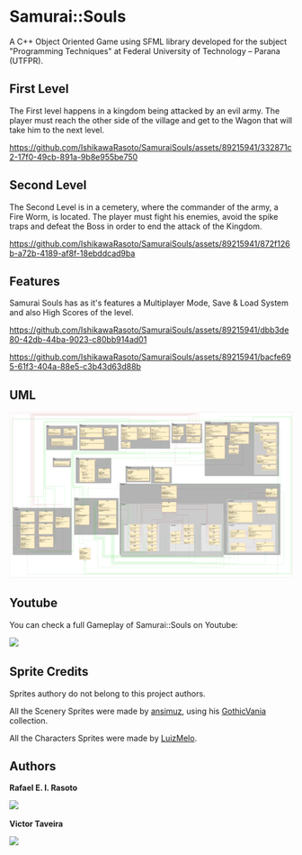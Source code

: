 # Samurai::Souls
A C++ Object Oriented Game using SFML library developed for the subject "Programming Techniques" at Federal University of Technology – Parana (UTFPR).

## First Level

The First level happens in a kingdom being attacked by an evil army. The player must reach the other side of the village and get to the Wagon that will take him to the next level.


https://github.com/IshikawaRasoto/SamuraiSouls/assets/89215941/332871c2-17f0-49cb-891a-9b8e955be750



## Second Level

The Second Level is in a cemetery, where the commander of the army, a Fire Worm, is located. The player must fight his enemies, avoid the spike traps and defeat the Boss in order to end the attack of the Kingdom.


https://github.com/IshikawaRasoto/SamuraiSouls/assets/89215941/872f126b-a72b-4189-af8f-18ebddcad9ba



## Features

Samurai Souls has as it's features a Multiplayer Mode, Save & Load System and also High Scores of the level.



https://github.com/IshikawaRasoto/SamuraiSouls/assets/89215941/dbb3de80-42db-44ba-9023-c80bb914ad01



https://github.com/IshikawaRasoto/SamuraiSouls/assets/89215941/bacfe695-61f3-404a-88e5-c3b43d63d88b



## UML

<img src="https://github.com/IshikawaRasoto/SamuraiSouls/blob/main/UMLSamuraiSouls.png?raw=true">

## Youtube 

You can check a full Gameplay of Samurai::Souls on Youtube:

<a ref="https://youtu.be/xvNGacwrS7o"><img src="https://img.shields.io/badge/YouTube-FF0000?style=for-the-badge&logo=youtube&logoColor=white"></a>



## Sprite Credits
Sprites authory do not belong to this project authors.

All the Scenery Sprites were made by [ansimuz](https://ansimuz.itch.io), using his [GothicVania](https://itch.io/c/313331/gothicvania) collection.

All the Characters Sprites were made by [LuizMelo](https://luizmelo.itch.io).


## Authors
**Rafael E. I. Rasoto**

<a ref="https://github.com/IshikawaRasoto"><img src="https://img.shields.io/badge/GitHub-100000?style=for-the-badge&logo=github&logoColor=white"></a>

**Victor Taveira** 

<a ref="https://github.com/ViktorTav"><img src="https://img.shields.io/badge/GitHub-100000?style=for-the-badge&logo=github&logoColor=white"></a>
